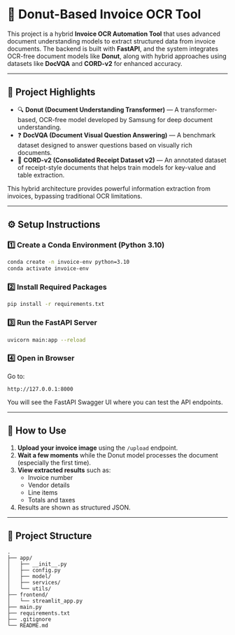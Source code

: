 # 🧾 Donut-Based Invoice OCR Tool

This project is a hybrid **Invoice OCR Automation Tool** that uses advanced document understanding models to extract structured data from invoice documents. The backend is built with **FastAPI**, and the system integrates OCR-free document models like **Donut**, along with hybrid approaches using datasets like **DocVQA** and **CORD-v2** for enhanced accuracy.

---

## 🧠 Project Highlights

- 🔍 **Donut (Document Understanding Transformer)** — A transformer-based, OCR-free model developed by Samsung for deep document understanding.
- ❓ **DocVQA (Document Visual Question Answering)** — A benchmark dataset designed to answer questions based on visually rich documents.
- 🧾 **CORD-v2 (Consolidated Receipt Dataset v2)** — An annotated dataset of receipt-style documents that helps train models for key-value and table extraction.

This hybrid architecture provides powerful information extraction from invoices, bypassing traditional OCR limitations.

---

## ⚙️ Setup Instructions

### 1️⃣ Create a Conda Environment (Python 3.10)

```bash
conda create -n invoice-env python=3.10
conda activate invoice-env
```

### 2️⃣ Install Required Packages

```bash
pip install -r requirements.txt
```

### 3️⃣ Run the FastAPI Server

```bash
uvicorn main:app --reload
```

### 4️⃣ Open in Browser

Go to:

```
http://127.0.0.1:8000
```

You will see the FastAPI Swagger UI where you can test the API endpoints.

---

## 🧪 How to Use

1. **Upload your invoice image** using the `/upload` endpoint.
2. **Wait a few moments** while the Donut model processes the document (especially the first time).
3. **View extracted results** such as:
   - Invoice number
   - Vendor details
   - Line items
   - Totals and taxes
4. Results are shown as structured JSON.

---

## 📁 Project Structure

```
.
├── app/
│   ├── __init__.py
│   ├── config.py
│   ├── model/
│   ├── services/
│   └── utils/
├── frontend/
│   └── streamlit_app.py
├── main.py
├── requirements.txt
├── .gitignore
└── README.md
```



